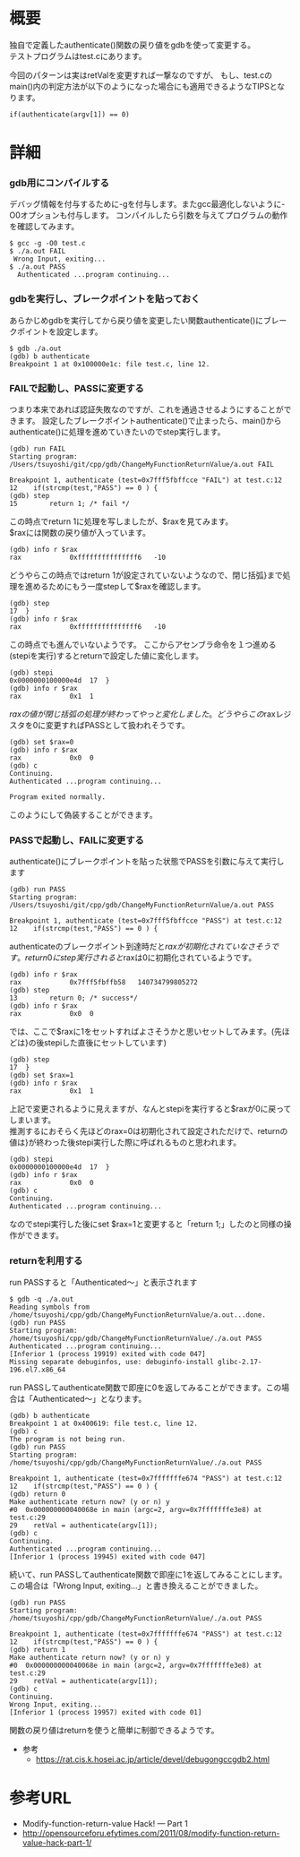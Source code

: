 # 概要
独自で定義したauthenticate()関数の戻り値をgdbを使って変更する。  
テストプログラムはtest.cにあります。

今回のパターンは実はretValを変更すれば一撃なのですが、
もし、test.cのmain()内の判定方法が以下のようになった場合にも適用できるようなTIPSとなります。
```
if(authenticate(argv[1]) == 0)
```

# 詳細

### gdb用にコンパイルする
デバッグ情報を付与するために-gを付与します。またgcc最適化しないように-O0オプションも付与します。
コンパイルしたら引数を与えてプログラムの動作を確認してみます。
```
$ gcc -g -O0 test.c 
$ ./a.out FAIL
 Wrong Input, exiting...
$ ./a.out PASS
  Authenticated ...program continuing...
```

### gdbを実行し、ブレークポイントを貼っておく
あらかじめgdbを実行してから戻り値を変更したい関数authenticate()にブレークポイントを設定します。
```
$ gdb ./a.out
(gdb) b authenticate
Breakpoint 1 at 0x100000e1c: file test.c, line 12.
```

### FAILで起動し、PASSに変更する
つまり本来であれば認証失敗なのですが、これを通過させるようにすることができます。
設定したブレークポイントauthenticate()で止まったら、main()からauthenticate()に処理を進めていきたいのでstep実行します。

```
(gdb) run FAIL
Starting program: /Users/tsuyoshi/git/cpp/gdb/ChangeMyFunctionReturnValue/a.out FAIL

Breakpoint 1, authenticate (test=0x7fff5fbffcce "FAIL") at test.c:12
12	  if(strcmp(test,"PASS") == 0 ) {
(gdb) step
15	      return 1; /* fail */
```

この時点でreturn 1に処理を写しましたが、$raxを見てみます。  
$raxには関数の戻り値が入っています。
```
(gdb) info r $rax
rax            0xfffffffffffffff6	-10
```

どうやらこの時点ではreturn 1が設定されていないようなので、閉じ括弧}まで処理を進めるためにもう一度stepして$raxを確認します。
```
(gdb) step
17	}
(gdb) info r $rax
rax            0xfffffffffffffff6	-10
```

この時点でも進んでいないようです。
ここからアセンブラ命令を１つ進める(stepiを実行)するとreturnで設定した値に変化します。
```
(gdb) stepi
0x0000000100000e4d	17	}
(gdb) info r $rax
rax            0x1	1
```

$raxの値が閉じ括弧の処理が終わってやっと変化しました。どうやらこの$raxレジスタを0に変更すればPASSとして扱われそうです。
```
(gdb) set $rax=0
(gdb) info r $rax
rax            0x0	0
(gdb) c
Continuing.
Authenticated ...program continuing...

Program exited normally.
```
このようにして偽装することができます。

### PASSで起動し、FAILに変更する
authenticate()にブレークポイントを貼った状態でPASSを引数に与えて実行します
```
(gdb) run PASS
Starting program: /Users/tsuyoshi/git/cpp/gdb/ChangeMyFunctionReturnValue/a.out PASS

Breakpoint 1, authenticate (test=0x7fff5fbffcce "PASS") at test.c:12
12	  if(strcmp(test,"PASS") == 0 ) {
```

authenticateのブレークポイント到達時だと$raxが初期化されていなさそうです。
return0にstep実行されると$raxは0に初期化されているようです。
```
(gdb) info r $rax
rax            0x7fff5fbffb58	140734799805272
(gdb) step
13		  return 0; /* success*/
(gdb) info r $rax
rax            0x0	0
```

では、ここで$raxに1をセットすればよさそうかと思いセットしてみます。(先ほどは}の後stepiした直後にセットしています)
```
(gdb) step
17	}
(gdb) set $rax=1
(gdb) info r $rax
rax            0x1	1
```

上記で変更されるように見えますが、なんとstepiを実行すると$raxが0に戻ってしまいます。  
推測するにおそらく先ほどのrax=0は初期化されて設定されただけで、returnの値は}が終わった後stepi実行した際に呼ばれるものと思われます。

```
(gdb) stepi
0x0000000100000e4d	17	}
(gdb) info r $rax
rax            0x0	0
(gdb) c
Continuing.
Authenticated ...program continuing...
```

なのでstepi実行した後にset $rax=1と変更すると「return 1;」したのと同様の操作ができます。


### returnを利用する

run PASSすると「Authenticated〜」と表示されます
```
$ gdb -q ./a.out 
Reading symbols from /home/tsuyoshi/cpp/gdb/ChangeMyFunctionReturnValue/a.out...done.
(gdb) run PASS
Starting program: /home/tsuyoshi/cpp/gdb/ChangeMyFunctionReturnValue/./a.out PASS
Authenticated ...program continuing...
[Inferior 1 (process 19919) exited with code 047]
Missing separate debuginfos, use: debuginfo-install glibc-2.17-196.el7.x86_64
```

run PASSしてauthenticate関数で即座に0を返してみることができます。この場合は「Authenticated〜」となります。
```
(gdb) b authenticate
Breakpoint 1 at 0x400619: file test.c, line 12.
(gdb) c
The program is not being run.
(gdb) run PASS
Starting program: /home/tsuyoshi/cpp/gdb/ChangeMyFunctionReturnValue/./a.out PASS

Breakpoint 1, authenticate (test=0x7fffffffe674 "PASS") at test.c:12
12	  if(strcmp(test,"PASS") == 0 ) {
(gdb) return 0
Make authenticate return now? (y or n) y
#0  0x000000000040068e in main (argc=2, argv=0x7fffffffe3e8) at test.c:29
29	  retVal = authenticate(argv[1]);
(gdb) c
Continuing.
Authenticated ...program continuing...
[Inferior 1 (process 19945) exited with code 047]
```

続いて、run PASSしてauthenticate関数で即座に1を返してみることにします。この場合は「Wrong Input, exiting...」と書き換えることができました。
```
(gdb) run PASS
Starting program: /home/tsuyoshi/cpp/gdb/ChangeMyFunctionReturnValue/./a.out PASS

Breakpoint 1, authenticate (test=0x7fffffffe674 "PASS") at test.c:12
12	  if(strcmp(test,"PASS") == 0 ) {
(gdb) return 1
Make authenticate return now? (y or n) y
#0  0x000000000040068e in main (argc=2, argv=0x7fffffffe3e8) at test.c:29
29	  retVal = authenticate(argv[1]);
(gdb) c
Continuing.
Wrong Input, exiting...
[Inferior 1 (process 19957) exited with code 01]
```

関数の戻り値はreturnを使うと簡単に制御できるようです。

- 参考
  - https://rat.cis.k.hosei.ac.jp/article/devel/debugongccgdb2.html

# 参考URL
- Modify-function-return-value Hack! — Part 1
 - http://opensourceforu.efytimes.com/2011/08/modify-function-return-value-hack-part-1/

